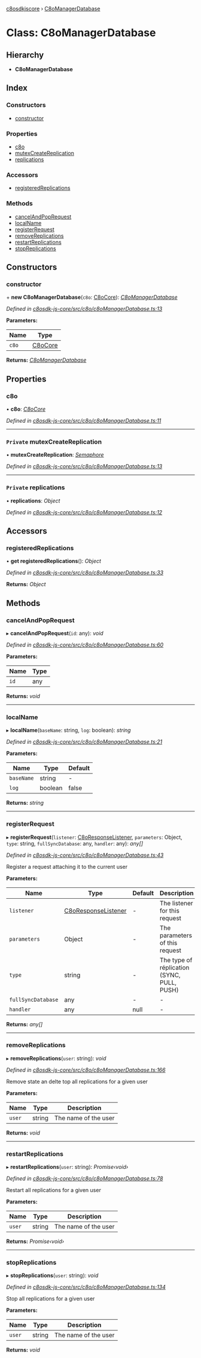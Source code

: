 [c8osdkjscore](../README.md) › [C8oManagerDatabase](c8omanagerdatabase.md)

# Class: C8oManagerDatabase

## Hierarchy

* **C8oManagerDatabase**

## Index

### Constructors

* [constructor](c8omanagerdatabase.md#constructor)

### Properties

* [c8o](c8omanagerdatabase.md#c8o)
* [mutexCreateReplication](c8omanagerdatabase.md#private-mutexcreatereplication)
* [replications](c8omanagerdatabase.md#private-replications)

### Accessors

* [registeredReplications](c8omanagerdatabase.md#registeredreplications)

### Methods

* [cancelAndPopRequest](c8omanagerdatabase.md#cancelandpoprequest)
* [localName](c8omanagerdatabase.md#localname)
* [registerRequest](c8omanagerdatabase.md#registerrequest)
* [removeReplications](c8omanagerdatabase.md#removereplications)
* [restartReplications](c8omanagerdatabase.md#restartreplications)
* [stopReplications](c8omanagerdatabase.md#stopreplications)

## Constructors

###  constructor

\+ **new C8oManagerDatabase**(`c8o`: [C8oCore](c8ocore.md)): *[C8oManagerDatabase](c8omanagerdatabase.md)*

*Defined in [c8osdk-js-core/src/c8o/c8oManagerDatabase.ts:13](https://github.com/convertigo/c8osdk-angular/blob/9ef7bf8/src/c8o/c8oManagerDatabase.ts#L13)*

**Parameters:**

Name | Type |
------ | ------ |
`c8o` | [C8oCore](c8ocore.md) |

**Returns:** *[C8oManagerDatabase](c8omanagerdatabase.md)*

## Properties

###  c8o

• **c8o**: *[C8oCore](c8ocore.md)*

*Defined in [c8osdk-js-core/src/c8o/c8oManagerDatabase.ts:11](https://github.com/convertigo/c8osdk-angular/blob/9ef7bf8/src/c8o/c8oManagerDatabase.ts#L11)*

___

### `Private` mutexCreateReplication

• **mutexCreateReplication**: *[Semaphore](semaphore.md)*

*Defined in [c8osdk-js-core/src/c8o/c8oManagerDatabase.ts:13](https://github.com/convertigo/c8osdk-angular/blob/9ef7bf8/src/c8o/c8oManagerDatabase.ts#L13)*

___

### `Private` replications

• **replications**: *Object*

*Defined in [c8osdk-js-core/src/c8o/c8oManagerDatabase.ts:12](https://github.com/convertigo/c8osdk-angular/blob/9ef7bf8/src/c8o/c8oManagerDatabase.ts#L12)*

## Accessors

###  registeredReplications

• **get registeredReplications**(): *Object*

*Defined in [c8osdk-js-core/src/c8o/c8oManagerDatabase.ts:33](https://github.com/convertigo/c8osdk-angular/blob/9ef7bf8/src/c8o/c8oManagerDatabase.ts#L33)*

**Returns:** *Object*

## Methods

###  cancelAndPopRequest

▸ **cancelAndPopRequest**(`id`: any): *void*

*Defined in [c8osdk-js-core/src/c8o/c8oManagerDatabase.ts:60](https://github.com/convertigo/c8osdk-angular/blob/9ef7bf8/src/c8o/c8oManagerDatabase.ts#L60)*

**Parameters:**

Name | Type |
------ | ------ |
`id` | any |

**Returns:** *void*

___

###  localName

▸ **localName**(`baseName`: string, `log`: boolean): *string*

*Defined in [c8osdk-js-core/src/c8o/c8oManagerDatabase.ts:21](https://github.com/convertigo/c8osdk-angular/blob/9ef7bf8/src/c8o/c8oManagerDatabase.ts#L21)*

**Parameters:**

Name | Type | Default |
------ | ------ | ------ |
`baseName` | string | - |
`log` | boolean | false |

**Returns:** *string*

___

###  registerRequest

▸ **registerRequest**(`listener`: [C8oResponseListener](../interfaces/c8oresponselistener.md), `parameters`: Object, `type`: string, `fullSyncDatabase`: any, `handler`: any): *any[]*

*Defined in [c8osdk-js-core/src/c8o/c8oManagerDatabase.ts:43](https://github.com/convertigo/c8osdk-angular/blob/9ef7bf8/src/c8o/c8oManagerDatabase.ts#L43)*

Register a request attaching it to the current user

**Parameters:**

Name | Type | Default | Description |
------ | ------ | ------ | ------ |
`listener` | [C8oResponseListener](../interfaces/c8oresponselistener.md) | - | The listener for this request |
`parameters` | Object | - | The parameters of this request |
`type` | string | - | The type of réplication (SYNC, PULL, PUSH)  |
`fullSyncDatabase` | any | - | - |
`handler` | any |  null | - |

**Returns:** *any[]*

___

###  removeReplications

▸ **removeReplications**(`user`: string): *void*

*Defined in [c8osdk-js-core/src/c8o/c8oManagerDatabase.ts:166](https://github.com/convertigo/c8osdk-angular/blob/9ef7bf8/src/c8o/c8oManagerDatabase.ts#L166)*

Remove state an delte top all replications for a given user

**Parameters:**

Name | Type | Description |
------ | ------ | ------ |
`user` | string | The name of the user  |

**Returns:** *void*

___

###  restartReplications

▸ **restartReplications**(`user`: string): *Promise‹void›*

*Defined in [c8osdk-js-core/src/c8o/c8oManagerDatabase.ts:78](https://github.com/convertigo/c8osdk-angular/blob/9ef7bf8/src/c8o/c8oManagerDatabase.ts#L78)*

Restart all replications for a given user

**Parameters:**

Name | Type | Description |
------ | ------ | ------ |
`user` | string | The name of the user  |

**Returns:** *Promise‹void›*

___

###  stopReplications

▸ **stopReplications**(`user`: string): *void*

*Defined in [c8osdk-js-core/src/c8o/c8oManagerDatabase.ts:134](https://github.com/convertigo/c8osdk-angular/blob/9ef7bf8/src/c8o/c8oManagerDatabase.ts#L134)*

Stop all replications for a given user

**Parameters:**

Name | Type | Description |
------ | ------ | ------ |
`user` | string | The name of the user  |

**Returns:** *void*
